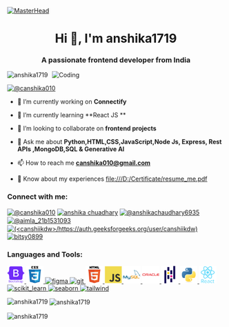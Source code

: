 [![MasterHead](https://e7.pngegg.com/pngimages/262/104/png-clipart-website-development-web-design-web-application-web-developer-world-wide-web-web-design-search-engine-optimization-web-design.png)](https://github.com/anshika1719/anshika1719)
<h1 align="center">Hi 👋, I'm anshika1719</h1>
<h3 align="center">A passionate frontend developer from India</h3>
<img align="right" alt="Coding" width="400" src="https://globaleducation.s3.ap-south-1.amazonaws.com/globaledu/gif/front-end-development.gif">

<p align="left"> <img src="https://komarev.com/ghpvc/?username=anshika1719&label=Profile%20views&color=0e75b6&style=flat" alt="anshika1719" /> </p>

<p align="left"> <a href="https://twitter.com/@canshika010" target="blank"><img src="https://img.shields.io/twitter/follow/@canshika010?logo=twitter&style=for-the-badge" alt="@canshika010" /></a> </p>

- 🔭 I’m currently working on **Connectify**

- 🌱 I’m currently learning **React JS **

- 👯 I’m looking to collaborate on **frontend projects**

- 💬 Ask me about **Python,HTML,CSS,JavaScript,Node Js, Express, Rest APIs ,MongoDB,SQL & Generative AI**

- 📫 How to reach me **canshika010@gmail.com**

- 📄 Know about my experiences [file:///D:/Certificate/resume_me.pdf](file:///C:/Users/Administrator/Desktop/Bria/Final_DE_resume_updated1.pdf)

<h3 align="left">Connect with me:</h3>
<p align="left">
<a href="https://twitter.com/@canshika010" target="blank"><img align="center" src="https://raw.githubusercontent.com/rahuldkjain/github-profile-readme-generator/master/src/images/icons/Social/twitter.svg" alt="@canshika010" height="30" width="40" /></a>
<a href="https://linkedin.com/in/anshika chuadhary" target="blank"><img align="center" src="https://raw.githubusercontent.com/rahuldkjain/github-profile-readme-generator/master/src/images/icons/Social/linked-in-alt.svg" alt="anshika chuadhary" height="30" width="40" /></a>
<a href="https://www.youtube.com/c/@anshikachaudhary6935" target="blank"><img align="center" src="https://raw.githubusercontent.com/rahuldkjain/github-profile-readme-generator/master/src/images/icons/Social/youtube.svg" alt="@anshikachaudhary6935" height="30" width="40" /></a>
<a href="https://www.hackerrank.com/@aimla_21b1531093" target="blank"><img align="center" src="https://raw.githubusercontent.com/rahuldkjain/github-profile-readme-generator/master/src/images/icons/Social/hackerrank.svg" alt="@aimla_21b1531093" height="30" width="40" /></a>
<a href="https://auth.geeksforgeeks.org/user/(<canshiikdw>/https://auth.geeksforgeeks.org/user/canshiikdw)" target="blank"><img align="center" src="https://raw.githubusercontent.com/rahuldkjain/github-profile-readme-generator/master/src/images/icons/Social/geeks-for-geeks.svg" alt="(<canshiikdw>/https://auth.geeksforgeeks.org/user/canshiikdw)" height="30" width="40" /></a>
<a href="https://discord.gg/bitsy0899" target="blank"><img align="center" src="https://raw.githubusercontent.com/rahuldkjain/github-profile-readme-generator/master/src/images/icons/Social/discord.svg" alt="bitsy0899" height="30" width="40" /></a>
</p>

<h3 align="left">Languages and Tools:</h3>
<p align="left"> <a href="https://getbootstrap.com" target="_blank" rel="noreferrer"> <img src="https://raw.githubusercontent.com/devicons/devicon/master/icons/bootstrap/bootstrap-plain-wordmark.svg" alt="bootstrap" width="40" height="40"/> </a> <a href="https://www.w3schools.com/css/" target="_blank" rel="noreferrer"> <img src="https://raw.githubusercontent.com/devicons/devicon/master/icons/css3/css3-original-wordmark.svg" alt="css3" width="40" height="40"/> </a> <a href="https://www.figma.com/" target="_blank" rel="noreferrer"> <img src="https://www.vectorlogo.zone/logos/figma/figma-icon.svg" alt="figma" width="40" height="40"/> </a> <a href="https://git-scm.com/" target="_blank" rel="noreferrer"> <img src="https://www.vectorlogo.zone/logos/git-scm/git-scm-icon.svg" alt="git" width="40" height="40"/> </a> <a href="https://www.w3.org/html/" target="_blank" rel="noreferrer"> <img src="https://raw.githubusercontent.com/devicons/devicon/master/icons/html5/html5-original-wordmark.svg" alt="html5" width="40" height="40"/> </a> <a href="https://developer.mozilla.org/en-US/docs/Web/JavaScript" target="_blank" rel="noreferrer"> <img src="https://raw.githubusercontent.com/devicons/devicon/master/icons/javascript/javascript-original.svg" alt="javascript" width="40" height="40"/> </a> <a href="https://www.mysql.com/" target="_blank" rel="noreferrer"> <img src="https://raw.githubusercontent.com/devicons/devicon/master/icons/mysql/mysql-original-wordmark.svg" alt="mysql" width="40" height="40"/> </a> <a href="https://www.oracle.com/" target="_blank" rel="noreferrer"> <img src="https://raw.githubusercontent.com/devicons/devicon/master/icons/oracle/oracle-original.svg" alt="oracle" width="40" height="40"/> </a> <a href="https://pandas.pydata.org/" target="_blank" rel="noreferrer"> <img src="https://raw.githubusercontent.com/devicons/devicon/2ae2a900d2f041da66e950e4d48052658d850630/icons/pandas/pandas-original.svg" alt="pandas" width="40" height="40"/> </a> <a href="https://www.python.org" target="_blank" rel="noreferrer"> <img src="https://raw.githubusercontent.com/devicons/devicon/master/icons/python/python-original.svg" alt="python" width="40" height="40"/> </a> <a href="https://reactjs.org/" target="_blank" rel="noreferrer"> <img src="https://raw.githubusercontent.com/devicons/devicon/master/icons/react/react-original-wordmark.svg" alt="react" width="40" height="40"/> </a> <a href="https://scikit-learn.org/" target="_blank" rel="noreferrer"> <img src="https://upload.wikimedia.org/wikipedia/commons/0/05/Scikit_learn_logo_small.svg" alt="scikit_learn" width="40" height="40"/> </a> <a href="https://seaborn.pydata.org/" target="_blank" rel="noreferrer"> <img src="https://seaborn.pydata.org/_images/logo-mark-lightbg.svg" alt="seaborn" width="40" height="40"/> </a> <a href="https://tailwindcss.com/" target="_blank" rel="noreferrer"> <img src="https://www.vectorlogo.zone/logos/tailwindcss/tailwindcss-icon.svg" alt="tailwind" width="40" height="40"/> </a> </p>

<p><img align="left" src="https://github-readme-stats.vercel.app/api/top-langs?username=anshika1719&show_icons=true&locale=en&layout=compact" alt="anshika1719" /></p>

<p>&nbsp;<img align="center" src="https://github-readme-stats.vercel.app/api?username=anshika1719&show_icons=true&locale=en" alt="anshika1719" /></p>

<p><img align="center" src="https://github-readme-streak-stats.herokuapp.com/?user=anshika1719&" alt="anshika1719" /></p>
